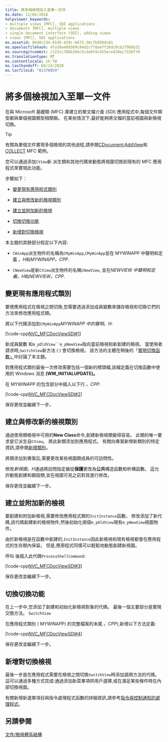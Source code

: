 ```yaml
---
title: 將多個檢視加入至單一文件
ms.date: 11/04/2016
helpviewer_keywords:
- multiple views [MFC], SDI applications
- documents [MFC], multiple views
- single document interface (SDI), adding views
- views [MFC], SDI applications
ms.assetid: 86d0c134-01d5-429c-b672-36cfb956dc01
ms.openlocfilehash: 4fa39a4d9369c84d2cffdaeff28dc9cb2f966b31
ms.sourcegitcommit: c123cc76bb2b6c5cde6f4c425ece420ac733bf70
ms.translationtype: MT
ms.contentlocale: zh-TW
ms.lasthandoff: 04/14/2020
ms.locfileid: "81370859"
---
```

# <a name="adding-multiple-views-to-a-single-document"></a>將多個檢視加入至單一文件

在與 Microsoft 基礎類 (MFC) 庫建立的單文檔介面 (SDI) 應用程式中,每個文件類型都與單個視圖類型相關聯。 在某些情況下,最好能夠將文檔的當前視圖與新檢視切換。

> [!TIP]
> 有關為單個文件實現多個檢視的其他過程,請參閱[CDocument:AddView](../mfc/reference/cdocument-class.md#addview)和[COLLECT](../overview/visual-cpp-samples.md) MFC 範例。

您可以通過添加`CView`新 派生類和其他代碼來動態將視圖切換到現有的 MFC 應用程式來實現此功能。

步驟如下：

- [變更現有應用程式類別](#vcconmodifyexistingapplicationa1)

- [建立與修改新的檢視類別](#vcconnewviewclassa2)

- [建立並附加新的檢視](#vcconattachnewviewa3)

- [切換切換功能](#vcconswitchingfunctiona4)

- [新增對切換檢視](#vcconswitchingtheviewa5)

本主題的其餘部分假定以下內容:

- `CWinApp`派生物件的名稱為`CMyWinApp`,`CMyWinApp`並在 MYWINAPP 中聲明和定義 *。H*和*MYWINAPP。CPP*.

- `CNewView`是新`CView`派生物件的名稱`CNewView`, 並在*NEWVIEW 中聲明和定義。H*和*NEWVIEW。CPP*.

## <a name="modify-the-existing-application-class"></a><a name="vcconmodifyexistingapplicationa1"></a>變更現有應用程式類別

要使應用程式在檢視之間切換,您需要透過添加成員變數來儲存檢視和切換它們的方法來修改應用程式類。

將以下代碼添加到`CMyWinApp`*MYWINAPP 中的聲明。H*:

[!code-cpp[NVC_MFCDocViewSDI#1](../mfc/codesnippet/cpp/adding-multiple-views-to-a-single-document_1.h)]

新成員變數 和`m_pOldView``m_pNewView`指向當前檢視和新創建的檢視。 當使用者請求時,`SwitchView`新方法 ( ) 會切換檢視。 該方法的主體在稍後的「[實現切換函數」](#vcconswitchingfunctiona4)中討論了本主題。

對應用程式類的最後一次修改需要包括一個新的標頭檔,該檔定義在切換函數中使用的 Windows 消息 **(WM_INITIALUPDATE)。**

在 MYWINAPP 的包含部分中插入以下行 *。CPP*:

[!code-cpp[NVC_MFCDocViewSDI#2](../mfc/codesnippet/cpp/adding-multiple-views-to-a-single-document_2.cpp)]

保存更改並繼續下一步。

## <a name="create-and-modify-the-new-view-class"></a><a name="vcconnewviewclassa2"></a>建立與修改新的檢視類別

通過使用類檢視中可用的**New Class**命令,創建新檢視類變得容易。 此類的唯一要求是它派生自`CView`。 將此新類添加到應用程式。 有關向專案新增新類別的特定資訊,請參閱[新增類別](../ide/adding-a-class-visual-cpp.md)。

將類添加到專案后,需要更改某些視圖類成員的可訪問性。

修改*新視圖。H*通過將訪問指定器從**保護**更改為**公共**構造函數和析構函數。 這允許動態創建和銷毀類,並在視圖可見之前對其進行修改。

保存更改並繼續下一步。

## <a name="create-and-attach-the-new-view"></a><a name="vcconattachnewviewa3"></a>建立並附加新的檢視

要創建和附加新檢視,需要修改應用程式類的`InitInstance`函數。 修改添加了新代碼,該代碼創建新的檢視物件,然後初始化兩個`m_pOldView`現有`m_pNewView`視圖物件。

由於新檢視是在函數中創建的,`InitInstance`因此新檢視和現有檢視都會在應用程式的生存期內保留。 但是,應用程式同樣可以輕鬆地動態創建新視圖。

呼叫 後插入此代碼`ProcessShellCommand`:

[!code-cpp[NVC_MFCDocViewSDI#3](../mfc/codesnippet/cpp/adding-multiple-views-to-a-single-document_3.cpp)]

保存更改並繼續下一步。

## <a name="implement-the-switching-function"></a><a name="vcconswitchingfunctiona4"></a>切換切換功能

在上一步中,您添加了創建和初始化新檢視對象的代碼。 最後一個主要部分是實現交換方法。 `SwitchView`

在應用程式類別 ( MYWINAPP) 的完整檔案的末尾 *。CPP*),新增以下方法定義:

[!code-cpp[NVC_MFCDocViewSDI#4](../mfc/codesnippet/cpp/adding-multiple-views-to-a-single-document_4.cpp)]

保存更改並繼續下一步。

## <a name="add-support-for-switching-the-view"></a><a name="vcconswitchingtheviewa5"></a>新增對切換檢視

最後一步是在應用程式需要在檢視之間切換`SwitchView`時添加調用方法的代碼。 這可以通過多種方式完成:通過添加新菜單項供用戶選擇,或在滿足某些條件時在內部切換視圖。

有關新增新選單項目與指令處理程式函數的詳細資訊,請參考[指令與控制通知的處理程式](../mfc/handlers-for-commands-and-control-notifications.md)。

## <a name="see-also"></a>另請參閱

[文件/檢視體系結構](../mfc/document-view-architecture.md)
